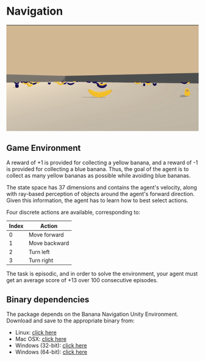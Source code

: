 # Navigation

![](../img/play.gif)

## Game Environment

A reward of +1 is provided for collecting a yellow banana, and a reward of -1 is provided for collecting a blue banana.
Thus, the goal of the agent is to collect as many yellow bananas as possible while avoiding blue bananas.

The state space has 37 dimensions and contains the agent's velocity, along with ray-based perception of objects around
the agent's forward direction. Given this information, the agent has to learn how to best select actions.

Four discrete actions are available, corresponding to:

| Index | Action |
| ---   | ---    |
| 0     | Move forward |
| 1     | Move backward |
| 2     | Turn left     |
| 3     | Turn right    |

The task is episodic, and in order to solve the environment, your agent must get an average score of +13 over 100
consecutive episodes.

## Binary dependencies

The package depends on the Banana Navigation Unity Environment. Download and save to the appropriate binary from:

* Linux: [click here](https://s3-us-west-1.amazonaws.com/udacity-drlnd/P1/Banana/Banana_Linux.zip)
* Mac OSX: [click here](https://s3-us-west-1.amazonaws.com/udacity-drlnd/P1/Banana/Banana.app.zip)
* Windows (32-bit): [click here](https://s3-us-west-1.amazonaws.com/udacity-drlnd/P1/Banana/Banana_Windows_x86.zip)
* Windows (64-bit): [click here](https://s3-us-west-1.amazonaws.com/udacity-drlnd/P1/Banana/Banana_Windows_x86_64.zip)